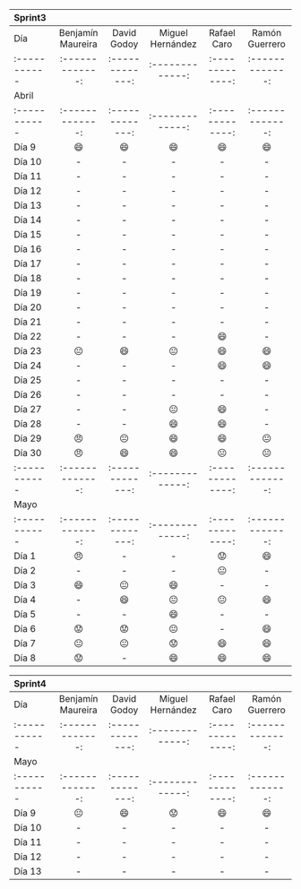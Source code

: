 
| Sprint3      | |    |  |   |  |
| :----------- | :-------------: | :-------------: | :-------------:  |:-------------:| :-------------:|
| Día          |Benjamín Maureira| David Godoy     | Miguel Hernández | Rafael Caro   | Ramón Guerrero |
| :----------- | :-------------: | :-------------: | :-------------:  |:-------------:| :-------------:|
| Abril        | |    |  |   |  |
| :----------- | :-------------: | :-------------: | :-------------:  |:-------------:| :-------------:|
| Día 9        | :smile:         | :smile:         | :smile:          | 😄           | :smile:        |
| Día 10       | -               | -               | -                | -             | -              |
| Día 11       | -               | -               | -                | -             | -              |
| Día 12       | -               | -               | -                | -             | -              |
| Día 13       | -               | -               | -                | -             | -              |
| Día 14       | -               | -               | -                | -             | -              |
| Día 15       | -               | -               | -                | -             | -              |
| Día 16       | -               | -               | -                | -             | -              |
| Día 17       | -               | -               | -                | -             | -              |
| Día 18       | -               | -               | -                | -             | -              |
| Día 19       | -               | -               | -                | -             | -              |
| Día 20       | -               | -               | -                | -             | -              |
| Día 21       | -               | -               | -                | -             | -              |
| Día 22       | -               | -               | -                | 😄           | -              |
| Día 23       | :neutral_face:  | :smile:         | :neutral_face:   | 😄           | :smile:        |
| Día 24       | -               | -               | -                | 😄           | :smile:        |
| Día 25       | -               | -               | -                | -             | -              |
| Día 26       | -               | -               | -                | -             | -              |
| Día 27       | -               | -               | :neutral_face:   | 😄           | -              |
| Día 28       | -               | -               | :smile:          | 😄           | -              |
| Día 29       | :angry:         | :neutral_face:  | :smile:          | 😄           | :neutral_face: |
| Día 30       | :angry:         | :smile:         | :smile:          | 😐           | :neutral_face: |
| :----------- | :-------------: | :-------------: | :-------------:  |:-------------:| :-------------:|
| Mayo         | |    |  |   |  |
| :----------- | :-------------: | :-------------: | :-------------:  |:-------------:| :-------------:|
| Día 1        | :angry:         | -               | -                | 😟            | :smile:        |
| Día 2        | -               | -               | -                | 😐           | -              |
| Día 3        | :smile:         | :neutral_face:  | :smile:          | -             | -              |
| Día 4        | -               | :smile:         | :neutral_face:   | 😐            | :smile:        |
| Día 5        | -               | -               | :smile:          | -             | -              |
| Día 6        | :worried:       | :worried:       | :neutral_face:   | -             | :smile:        |
| Día 7        | :neutral_face:  | :neutral_face:  | :worried:        | 😄           | :smile:        |
| Día 8        | :worried:       | -               | :smile:          | 😄           | :smile:        |



| Sprint4      | |    |  |   |  |
| :----------- | :-------------: | :-------------: | :-------------:  |:-------------:| :-------------:|
| Día          |Benjamín Maureira| David Godoy     | Miguel Hernández | Rafael Caro   | Ramón Guerrero |
| :----------- | :-------------: | :-------------: | :-------------:  |:-------------:| :-------------:|
| Mayo         | |    |  |   |  |
| :----------- | :-------------: | :-------------: | :-------------:  |:-------------:| :-------------:|
| Día 9        | :neutral_face:  | :smile:         | :worried:        | 😄            | :smile:        |
| Día 10       | -               | -               | -                | -             | -              |
| Día 11       | -               | -               | -                | -             | -              |
| Día 12       | -               | -               | -                | -             | -              |
| Día 13       | -               | -               | -                | -             | -              |


